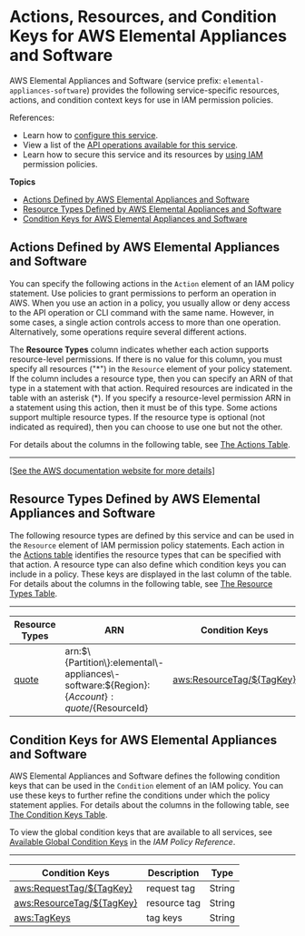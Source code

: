 # Actions, Resources, and Condition Keys for AWS Elemental Appliances and Software<a name="list_awselementalappliancesandsoftware"></a>

AWS Elemental Appliances and Software \(service prefix: `elemental-appliances-software`\) provides the following service\-specific resources, actions, and condition context keys for use in IAM permission policies\.

References:
+ Learn how to [configure this service](https://docs.aws.amazon.com/elemental-appliances-software/latest/ug/)\.
+ View a list of the [API operations available for this service](https://docs.aws.amazon.com/elemental-appliances-software/latest/ug/)\.
+ Learn how to secure this service and its resources by [using IAM](https://docs.aws.amazon.com/elemental-appliances-software/latest/ug/) permission policies\.

**Topics**
+ [Actions Defined by AWS Elemental Appliances and Software](#awselementalappliancesandsoftware-actions-as-permissions)
+ [Resource Types Defined by AWS Elemental Appliances and Software](#awselementalappliancesandsoftware-resources-for-iam-policies)
+ [Condition Keys for AWS Elemental Appliances and Software](#awselementalappliancesandsoftware-policy-keys)

## Actions Defined by AWS Elemental Appliances and Software<a name="awselementalappliancesandsoftware-actions-as-permissions"></a>

You can specify the following actions in the `Action` element of an IAM policy statement\. Use policies to grant permissions to perform an operation in AWS\. When you use an action in a policy, you usually allow or deny access to the API operation or CLI command with the same name\. However, in some cases, a single action controls access to more than one operation\. Alternatively, some operations require several different actions\.

The **Resource Types** column indicates whether each action supports resource\-level permissions\. If there is no value for this column, you must specify all resources \("\*"\) in the `Resource` element of your policy statement\. If the column includes a resource type, then you can specify an ARN of that type in a statement with that action\. Required resources are indicated in the table with an asterisk \(\*\)\. If you specify a resource\-level permission ARN in a statement using this action, then it must be of this type\. Some actions support multiple resource types\. If the resource type is optional \(not indicated as required\), then you can choose to use one but not the other\.

For details about the columns in the following table, see [The Actions Table](reference_policies_actions-resources-contextkeys.md#actions_table)\.


****  
[\[See the AWS documentation website for more details\]](http://docs.aws.amazon.com/IAM/latest/UserGuide/list_awselementalappliancesandsoftware.html)

## Resource Types Defined by AWS Elemental Appliances and Software<a name="awselementalappliancesandsoftware-resources-for-iam-policies"></a>

The following resource types are defined by this service and can be used in the `Resource` element of IAM permission policy statements\. Each action in the [Actions table](#awselementalappliancesandsoftware-actions-as-permissions) identifies the resource types that can be specified with that action\. A resource type can also define which condition keys you can include in a policy\. These keys are displayed in the last column of the table\. For details about the columns in the following table, see [The Resource Types Table](reference_policies_actions-resources-contextkeys.md#resources_table)\.


****  

| Resource Types | ARN | Condition Keys | 
| --- | --- | --- | 
|   [ quote ](https://docs.aws.amazon.com/elemental-appliances-software)  |  arn:$\{Partition\}:elemental\-appliances\-software:$\{Region\}:$\{Account\}:quote/$\{ResourceId\}  |   [ aws:ResourceTag/$\{TagKey\} ](#awselementalappliancesandsoftware-aws_ResourceTag___TagKey_)   | 

## Condition Keys for AWS Elemental Appliances and Software<a name="awselementalappliancesandsoftware-policy-keys"></a>

AWS Elemental Appliances and Software defines the following condition keys that can be used in the `Condition` element of an IAM policy\. You can use these keys to further refine the conditions under which the policy statement applies\. For details about the columns in the following table, see [The Condition Keys Table](reference_policies_actions-resources-contextkeys.md#context_keys_table)\.

To view the global condition keys that are available to all services, see [Available Global Condition Keys](reference_policies_condition-keys.html#AvailableKeys) in the *IAM Policy Reference*\.


****  

| Condition Keys | Description | Type | 
| --- | --- | --- | 
|   [ aws:RequestTag/$\{TagKey\} ](https://docs.aws.amazon.com/elemental-appliances-software)  | request tag | String | 
|   [ aws:ResourceTag/$\{TagKey\} ](https://docs.aws.amazon.com/elemental-appliances-software)  | resource tag | String | 
|   [ aws:TagKeys ](https://docs.aws.amazon.com/elemental-appliances-software)  | tag keys | String | 